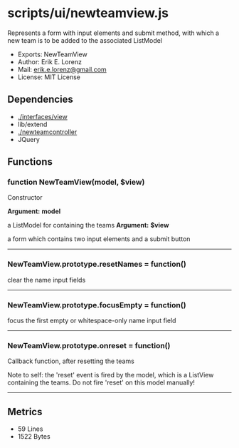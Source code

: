 # scripts/ui/newteamview.js


Represents a form with input elements and submit method, with which a new
team is to be added to the associated ListModel

* Exports: NewTeamView
* Author: Erik E. Lorenz 
* Mail: <erik.e.lorenz@gmail.com>
* License: MIT License


## Dependencies

* <a href="./interfaces/view.html">./interfaces/view</a>
* lib/extend
* <a href="./newteamcontroller.html">./newteamcontroller</a>
* JQuery


## Functions

###   function NewTeamView(model, $view)
Constructor

**Argument:** **model**

a ListModel for containing the teams
**Argument:** **$view**

a form which contains two input elements and a submit button

---


###   NewTeamView.prototype.resetNames = function()
clear the name input fields

---


###   NewTeamView.prototype.focusEmpty = function()
focus the first empty or whitespace-only name input field

---


###   NewTeamView.prototype.onreset = function()
Callback function, after resetting the teams

Note to self: the 'reset' event is fired by the model, which is a ListView
containing the teams. Do not fire 'reset' on this model manually!

---

## Metrics

* 59 Lines
* 1522 Bytes

